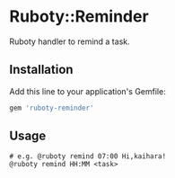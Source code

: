 # Ruboty::Reminder

Ruboty handler to remind a task.

## Installation

Add this line to your application's Gemfile:

```ruby
gem 'ruboty-reminder'
```

## Usage

```
# e.g. @ruboty remind 07:00 Hi,kaihara!
@ruboty remind HH:MM <task>
```
